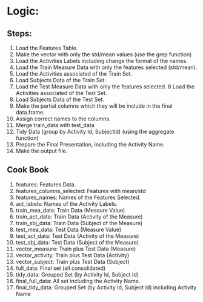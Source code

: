 # Logic:

## Steps:
1. Load the Features Table.
2. Make the vector with only the std/mean values (use the grep function)
3. Load the Activities Labels including change the format of the names.
4. Load the Train Measure Data with only the features selected (std/mean).
5. Load the Activities associated of the Train Set.
6. Load Subjects Data of the Train Set.
7. Load the Test Measure Data with only the features selected.
8  Load the Activities associated of the Test Set.
9. Load Subjects Data of the Test Set.
10. Make the partial columns which they will be include in the final data.frame.
11. Assign correct names to the columns.
12. Merge train_data with test_data 
13. Tidy Data (group by Activity Id, SubjectId) (using the aggregate function)
14. Prepare the Final Presentation, including the Activity Name.
15. Make the output file.

## Cook Book
1. features: Features Data.
2. features_columns_selected: Features with mean/std
3. features_names: Names of the Features Selected.
4. act_labels: Names of the Activity Labels.
5. train_mea_data: Train Data (Measure Value)
6. train_act_data:  Train Data (Activity of the Measure)
7. train_sbj_data: Train Data (Subject of the Measure)
5. test_mea_data: Test Data (Measure Value)
6. test_act_data:  Test Data (Activity of the Measure)
7. test_sbj_data: Test Data (Subject of the Measure)
8. vector_measure: Train plus Test Data (Measure)
9. vector_activity: Train plus Test Data (Activity)
10. vector_subject: Train plus Test Data (Subject)
11. full_data: Final set (all consolidated)
12. tidy_data: Grouped Set (by Activity Id, Subject Id)
13. final_full_data: All set including the Activity Name.
14. final_tidy_data: Grouped Set (by Activity Id, Subject Id) including Activity Name
